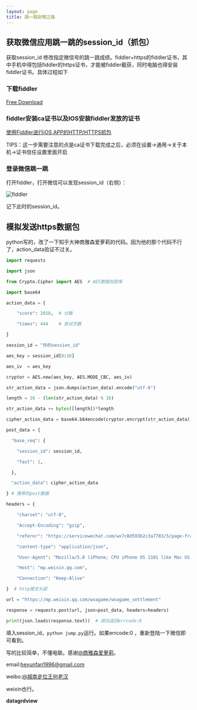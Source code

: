 ```yaml
---
layout: page
title: 跳一跳刮臂之路
---
```


## 获取微信应用跳一跳的session_id（抓包）

获取session_id 修改指定微信号的跳一跳成绩。fiddler+https的fiddler证书，其中手机中得包括fiddler的https证书，才能被fiddler截获，同时电脑也得安装fiddler证书。具体过程如下

### 下载fiddler

[Free Download](https://www.telerik.com/download/fiddler)

### fiddler安装ca证书以及IOS安装fiddler发放的证书

[使用Fiddler进行iOS APP的HTTP/HTTPS抓包](http://blog.csdn.net/skylin19840101/article/details/43485911)

TIPS：这一步需要注意的点是ca证书下载完成之后，必须在设置->通用->关于本机->证书信任设置里面开启

### 登录微信跳一跳

打开fiddler，打开微信可以发现session_id（右侧）：

![fiddler](/public/source/draft.png)

记下此时的session_id。

## 模拟发送https数据包

python写的，改了一下知乎大神商雅森爱萝莉的代码。因为他的那个代码不行了，action_data验证不过关。

```python
import requests

import json

from Crypto.Cipher import AES  # AES数据加密库

import base64

action_data = {

    "score": 2018,  # 分数

    "times": 444    # 尝试次数

}

session_id = "你的session_id"

aes_key = session_id[0:16]

aes_iv  = aes_key

cryptor = AES.new(aes_key, AES.MODE_CBC, aes_iv)

str_action_data = json.dumps(action_data).encode("utf-8")

length = 16 - (len(str_action_data) % 16)

str_action_data += bytes([length])*length

cipher_action_data = base64.b64encode(cryptor.encrypt(str_action_data)).decode("utf-8")  # 加密之后的AES分数数据格式，可以print出来看

post_data = {

  "base_req": {

    "session_id": session_id,

    "fast": 1,

  },

  "action_data": cipher_action_data

} # 携带的post数据

headers = {

    "charset": "utf-8",

    "Accept-Encoding": "gzip",

    "referer": "https://servicewechat.com/wx7c8d593b2c3a7703/5/page-frame.html",

    "content-type": "application/json",

    "User-Agent": "Mozilla/5.0 (iPhone; CPU iPhone OS 1101 like Mac OS X) AppleWebKit/604.1.38 (KHTML, like Gecko) Mobile/15A402 MicroMessenger/6.6.1 NetType/WIFI Language/zh_CN",

    "Host": "mp.weixin.qq.com",

    "Connection": "Keep-Alive"

}  # http报文头部

url = "https://mp.weixin.qq.com/wxagame/wxagame_settlement"

response = requests.post(url, json=post_data, headers=headers)

print(json.loads(response.text))  # 成功返回errcode:0

```

填入session_id，`python jump.py`运行。如果errcode:0 ，重新登陆一下微信即可看到。

写的比较简单，不懂电联。感谢[@商雅森爱萝莉](https://zhuanlan.zhihu.com/p/32473340)。

email:[heyunfan1996@gmail.com](mailto:heyunfan1996@gmail.com)

weibo:[@城南走位王何老汉](https://weibo.com/u/2923167807)

weixin也行。

**datagrdview**







